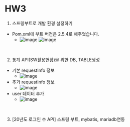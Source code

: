 # HW3

1. 스프링부트로 개발 환경 설정하기
  - Pom.xml에 부트 버전은 2.5.4로 해주었습니다.
    * ![image](https://user-images.githubusercontent.com/71567319/130899007-1972c612-9e27-4df5-bb5f-9dce7102a053.png) ![image](https://user-images.githubusercontent.com/71567319/130899011-74884927-cdd3-4cca-a910-58c947ca55c2.png)

<br>

2. 통계 API(SW활용현황)을 위한 DB, TABLE생성
  - 기본 requestInfo 정보
    * ![image](https://user-images.githubusercontent.com/71567319/130961043-54be1ab2-9473-4137-825a-ecc26a30ff71.png)
  - 추가 requestInfo 정보
    * ![image](https://user-images.githubusercontent.com/71567319/130961061-6aeeab9d-68bc-449b-9d4b-0bb7931a0ba2.png)
  - user 데이터 추가
    * ![image](https://user-images.githubusercontent.com/71567319/130961174-877b4156-24b8-4e51-acb4-1df6afdd0112.png)

<br>

3. [20년도 로그인 수 API] 스프링 부트, mybatis, mariadb연동
